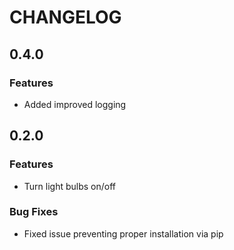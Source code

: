 # CHANGELOG

## 0.4.0
### Features
+ Added improved logging

## 0.2.0
### Features
+ Turn light bulbs on/off
### Bug Fixes
+ Fixed issue preventing proper installation via pip
